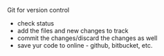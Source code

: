 Git for version control

- check status
- add the files and new changes to track
- commit the changes/discard the changes as well
- save yur code to online - github, bitbucket, etc.
